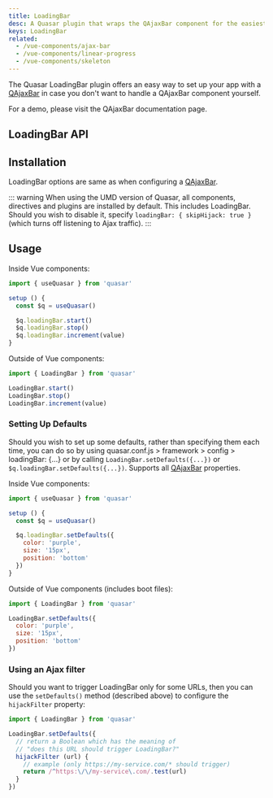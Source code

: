 ```yaml
---
title: LoadingBar
desc: A Quasar plugin that wraps the QAjaxBar component for the easiest way of showing such a loading indicator in an app.
keys: LoadingBar
related:
  - /vue-components/ajax-bar
  - /vue-components/linear-progress
  - /vue-components/skeleton
---
```

The Quasar LoadingBar plugin offers an easy way to set up your app with a [QAjaxBar](/vue-components/ajax-bar) in case you don't want to handle a QAjaxBar component yourself.

For a demo, please visit the QAjaxBar documentation page.

## LoadingBar API

<doc-api file="LoadingBar" />

## Installation

<doc-installation plugins="LoadingBar" config="loadingBar" />

LoadingBar options are same as when configuring a [QAjaxBar](/vue-components/ajax-bar).

::: warning
When using the UMD version of Quasar, all components, directives and plugins are installed by default. This includes LoadingBar. Should you wish to disable it, specify `loadingBar: { skipHijack: true }` (which turns off listening to Ajax traffic).
:::

## Usage

Inside Vue components:

```js
import { useQuasar } from 'quasar'

setup () {
  const $q = useQuasar()

  $q.loadingBar.start()
  $q.loadingBar.stop()
  $q.loadingBar.increment(value)
}
```

Outside of Vue components:

```js
import { LoadingBar } from 'quasar'

LoadingBar.start()
LoadingBar.stop()
LoadingBar.increment(value)
```

### Setting Up Defaults

Should you wish to set up some defaults, rather than specifying them each time, you can do so by using quasar.conf.js > framework > config > loadingBar: {...} or by calling `LoadingBar.setDefaults({...})` or `$q.loadingBar.setDefaults({...})`. Supports all [QAjaxBar](/vue-components/ajax-bar) properties.

Inside Vue components:

```js
import { useQuasar } from 'quasar'

setup () {
  const $q = useQuasar()

  $q.loadingBar.setDefaults({
    color: 'purple',
    size: '15px',
    position: 'bottom'
  })
}
```

Outside of Vue components (includes boot files):

```js
import { LoadingBar } from 'quasar'

LoadingBar.setDefaults({
  color: 'purple',
  size: '15px',
  position: 'bottom'
})
```

### Using an Ajax filter <q-badge align="top" color="brand-primary" label="v2.4.5+" />

Should you want to trigger LoadingBar only for some URLs, then you can use the `setDefaults()` method (described above) to configure the `hijackFilter` property:

```js
import { LoadingBar } from 'quasar'

LoadingBar.setDefaults({
  // return a Boolean which has the meaning of
  // "does this URL should trigger LoadingBar?"
  hijackFilter (url) {
    // example (only https://my-service.com/* should trigger)
    return /^https:\/\/my-service\.com/.test(url)
  }
})
```
